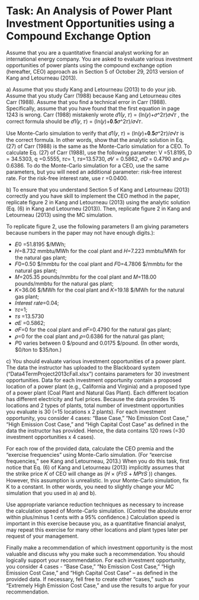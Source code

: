 Task: An Analysis of Power Plant Investment Opportunities using a
Compound Exchange Option
====================================================

Assume that you are a quantitative financial analyst working for an international energy company. You are asked to evaluate various investment opportunities of power plants using the compound exchange option (hereafter, CEO) approach as in Section 5 of October 29, 2013 version of Kang and Letourneau (2013).

a) Assume that you study Kang and Letourneau (2013) to do your job. Assume that you study Carr (1988) because Kang and Letourneau cites Carr (1988). Assume that you find a technical error in Carr (1988). Specifically, assume that you have found that the first equation in page 1243 is
wrong. Carr (1988) mistakenly wrote 𝑑1(𝑦, 𝜏) = (ln(𝑦)+𝜎^2𝜏)𝜎√𝜏 , the correct formula should be 𝑑1(𝑦, 𝜏) = (ln(𝑦)+𝟎.𝟓𝜎^2𝜏)/𝜎√𝜏.

Use Monte-Carlo simulation to verify that 𝑑1(𝑦, 𝜏) = (ln(𝑦)+𝟎.𝟓𝜎^2𝜏)/𝜎√𝜏 is the correct formula. In other words, show that the analytic solution in Eq. (27) of Carr (1988) is the same as the Monte-Carlo simulation for a CEO. To calculate Eq. (27) of Carr (1988), use the following parameter: V =51.8195, D = 34.5303, q =0.5555, 𝜏𝑐= 1, 𝜏𝑠=13.5730, 𝜎𝑉 = 0.5862, 𝜎𝐷 = 0.4790 and 𝜌= 0.6386. To do the Monte-Carlo simulation for a CEO, use the same parameters, but you will need an additional parameter: risk-free interest rate. For the risk-free interest rate, use r =0.0400.

b) To ensure that you understand Section 5 of Kang and Letourneau (2013) correctly and you have skill to implement the CEO method in the paper, replicate figure 2 in Kang and Letourneau (2013) using the analytic solution (Eq. (6) in Kang and Letourneu (2013)). Then, replicate figure 2 in Kang and Letourneau (2013) using the MC simulation.

To replicate figure 2, use the following parameters (I am giving parameters because numbers in the paper may not have enough digits.):
- 𝐸0 =51.8195 $/MWh;
- 𝐻=8.732 mmbtu/MWh for the coal plant and 𝐻=7.223 mmbtu/MWh for the natural gas plant;
- 𝐹0=0.50 $/mmbtu for the coal plant and 𝐹0=4.7806 $/mmbtu for the natural gas plant;
- 𝑀=205.35 pounds/mmbtu for the coal plant and 𝑀=118.00 pounds/mmbtu for the natural gas plant;
- 𝐾=36.06 $/MWh for the coal plant and 𝐾=19.18 $/MWh for the natural gas plant;
- 𝐼𝑛𝑡𝑒𝑟𝑒𝑠𝑡 𝑟𝑎𝑡𝑒=0.04;
- 𝜏𝑐=1;
- 𝜏𝑠 =13.5730
- 𝜎𝐸 =0.5862;
- 𝜎𝐹=0 for the coal plant and 𝜎𝐹=0.4790 for the natural gas plant;
- 𝜌=0 for the coal plant and 𝜌=0.6386 for the natural gas plant;
- 𝑃0 varies between 0 $/pound and 0.0175 $/pound. (In other words, $0/ton to $35/ton.)

c) You should evaluate various investment opportunities of a power plant. The data the instructor has uploaded to the Blackboard system (“Data4TermProject2013cFall.xlsx”) contains parameters for 30 investment opportunities. Data for each investment opportunity contain a proposed location of a power plant (e.g., California and Virginia) and a proposed type of a power plant (Coal Plant and Natural Gas Plant). Each different location has different electricity and fuel prices. Because the data provides 15 locations and 2 types of plants, total number of investment opportunities you evaluate is 30 (=15 locations x 2 plants). For each investment opportunity, you consider 4 cases: “Base Case,” “No Emission Cost Case,” “High Emission Cost Case,” and “High Capital Cost Case” as defined in the data the instructor has provided. Hence, the data contains 120 rows (=30 investment opportunities x 4 cases).

For each row of the provided data, calculate the CEO premia and the “exercise frequencies” using Monte-Carlo simulation. (For “exercise frequencies,” see Kang and Letourneau, 2013.) When you do this task, first notice that Eq. (6) of Kang and Letourneau (2013) implicitly assumes that
the strike price 𝐾 of CEO will change as (𝐻 × (𝐹𝜏𝑆 + 𝑀𝑃𝜏𝑆 )) changes. However, this assumption is unrealistic. In your Monte-Carlo simulation, fix K to a constant. In other words, you need to
slightly change your MC simulation that you used in a) and b).

Use appropriate variance reduction techniques as necessary to increase the calculation speed of Monte-Carlo simulation. (Control the absolute error within plus/minus 1 cents with a 95% confidence.) Calculation speed is important in this exercise because you, as a quantitative financial analyst, may repeat this exercise for many other locations and plant types later per request of your management.

Finally make a recommendation of which investment opportunity is the most valuable and discuss why you make such a recommendation. You should logically support your recommendation. For each investment opportunity, you consider 4 cases - “Base Case,” “No Emission Cost Case,” “High Emission Cost Case,” and “High Capital Cost Case” – as defined in the provided data. If necessary, fell free to create other “cases,” such as “Extremely High Emission Cost Case,” and use the results to argue for your recommendation.

